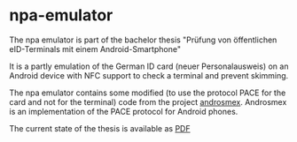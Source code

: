 # npa-emulator
The npa emulator is part of the bachelor thesis "Prüfung von öffentlichen eID-Terminals mit einem Android-Smartphone"

It is a partly emulation of the German ID card (neuer Personalausweis) on an Android device with NFC support to check a terminal and prevent skimming.

The npa emulator contains some modified (to use the protocol PACE for the card and not for the terminal) code from the project [androsmex](https://code.google.com/p/androsmex/). Androsmex is an implementation of the PACE protocol for Android phones.

The current state of the thesis is available as [PDF](src/docs/bachelorthesis.pdf)
